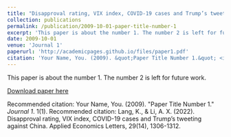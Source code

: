```yaml
---
title: "Disapproval rating, VIX index, COVID-19 cases and Trump’s tweeting against China"
collection: publications
permalink: /publication/2009-10-01-paper-title-number-1
excerpt: 'This paper is about the number 1. The number 2 is left for future work.'
date: 2009-10-01
venue: 'Journal 1'
paperurl: 'http://academicpages.github.io/files/paper1.pdf'
citation: 'Your Name, You. (2009). &quot;Paper Title Number 1.&quot; <i>Journal 1</i>. 1(1).'
---
```

This paper is about the number 1. The number 2 is left for future work.

[Download paper here](http://academicpages.github.io/files/DisapprovalratingVIXindexCOVID-19casesandTrumpstweetingagainstChina.pdf)

Recommended citation: Your Name, You. (2009). "Paper Title Number 1." <i>Journal 1</i>. 1(1).
Recommended citation: Lang, K., & Li, A. X. (2022). Disapproval rating, VIX index, COVID-19 cases and Trump’s tweeting against China. Applied Economics Letters, 29(14), 1306-1312.
